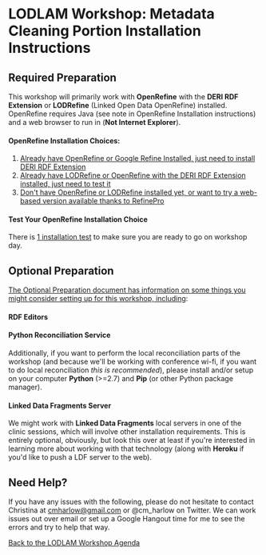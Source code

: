 # LODLAM Workshop: Metadata Cleaning Portion Installation Instructions
## Required Preparation
This workshop will primarily work with **OpenRefine** with the **DERI RDF Extension** or **LODRefine** (Linked Open Data OpenRefine) installed. OpenRefine requires Java (see note in OpenRefine Installation instructions) and a web browser to run in (**Not Internet Explorer**).

#### OpenRefine Installation Choices:

1. [Already have OpenRefine or Google Refine Installed, just need to install DERI RDF Extension](AddDERIExtension.md)
2. [Already have LODRefine or OpenRefine with the DERI RDF Extension installed, just need to test it](OpenRefineInstallationTest.md)
3. [Don't have OpenRefine or LODRefine installed yet, or want to try a web-based version available thanks to RefinePro](OpenRefineInstallation.md)

#### Test Your OpenRefine Installation Choice
There is [1 installation test](OpenRefineInstallationTest.md) to make sure you are ready to go on workshop day.

## Optional Preparation

[The Optional Preparation document has information on some things you might consider setting up for this workshop, including](OptionalPrep.md):

#### RDF Editors

#### Python Reconciliation Service
Additionally, if you want to perform the local reconciliation parts of the workshop (and because we'll be working with conference wi-fi, if you want to do local reconciliation *this is recommended*), please install and/or setup on your computer **Python** (>=2.7) and **Pip** (or other Python package manager). 

#### Linked Data Fragments Server
We might work with **Linked Data Fragments** local servers in one of the clinic sessions, which will involve other installation requirements. This is entirely optional, obviously, but look this over at least if you're interested in learning more about working with that technology (along with **Heroku** if you'd like to push a LDF server to the web).

## Need Help?
If you have any issues with the following, please do not hesitate to contact Christina at cmharlow@gmail.com or @cm_harlow on Twitter. We can work issues out over email or set up a Google Hangout time for me to see the errors and try to help that way.

[Back to the LODLAM Workshop Agenda](https://github.com/LODLAM/LODLAMTO16)
